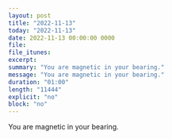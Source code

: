 ```yaml
---
layout: post
title: "2022-11-13"
today: "2022-11-13"
date: 2022-11-13 00:00:00 0000
file:
file_itunes:
excerpt:
summary: "You are magnetic in your bearing."
message: "You are magnetic in your bearing."
duration: "01:00"
length: "11444"
explicit: "no"
block: "no"
---
```

You are magnetic in your bearing.

